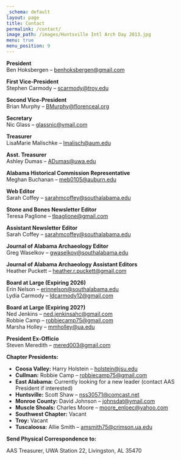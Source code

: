 ```yaml
---
_schema: default
layout: page
title: Contact
permalink: /contact/
image_path: /images/Huntsville Intl Arch Day 2013.jpg
menu: true
menu_position: 9
---
```

**President**<br>Ben Hoksbergen – [benhoksbergen@gmail.com](mailto:benhoksbergen@gmail.com)

**First Vice-President**<br>Stephen Carmody – [scarmody@troy.edu](mailto:scarmody@troy.edu)

**Second Vice-President**<br>Brian Murphy – [BMurphy@florenceal.org](mailto:BMurphy@florenceal.org)

**Secretary**<br>Nic Glass – [glassnic@ymail.com](mailto:glassnic@ymail.com)

**Treasurer**<br>LisaMarie Malischke – [lmalisch@aum.edu](mailto:lmalisch@aum.edu)

**Asst. Treasurer**<br>Ashley Dumas – [ADumas@uwa.edu](mailto:ADumas@uwa.edu)

**Alabama Historical Commission Representative**<br>Meghan Buchanan – [meb0105@auburn.edu](mailto:meb0105@auburn.edu)

**Web Editor**<br>Sarah Coffey – [sarahmcoffey@southalabama.edu](mailto:sarahmcoffey@southalabama.edu)

**Stone and Bones Newsletter Editor**<br>Teresa Paglione – [tlpaglione@gmail.com](mailto:tlpaglione@gmail.com)

**Assistant Newsletter Editor**<br>Sarah Coffey – [sarahmcoffey@southalabama.edu](mailto:sarahmcoffey@southalabama.edu)

**Journal of Alabama Archaeology Editor** <br>Greg Waselkov – [gwaselkov@southalabama.edu](mailto:gwaselkov@southalabama.edu)

**Journal of Alabama Archaeology Assistant Editors**<br>Heather Puckett – [heather.r.puckett@gmail.com](mailto:heather.r.puckett@gmail.com)

**Board at Large (Expiring 2026)**<br>Erin Nelson – [erinnelson@southalabama.edu](mailto:erinnelson@southalabama.edu)<br>Lydia Carmody – [ldcarmody12@gmail.com](mailto:ldcarmody12@gmail.com)

**Board at Large (Expiring 202?)**<br>Ned Jenkins – [ned.jenkinsahc@gmail.com](mailto:ned.jenkinsahc@gmail.com)<br>Robbie Camp – [robbiecamp75@gmail.com](mailto:robbiecamp75@gmail.com)<br>Marsha Holley – [mmholley@ua.edu](mailto:mmholley@ua.edu)

**President Ex-Officio**<br>Steven Meredith – [mered003@gmail.com](mailto:mered003@gmail.com)

**Chapter Presidents:**

* **Coosa Valley:** Harry Holstein – [holstein@jsu.edu](mailto:holstein@jsu.edu)
* **Cullman:** Robbie Camp – [robbiecamp75@gmail.com](mailto:robbiecamp75@gmail.com)
* **East Alabama:** Currently looking for a new leader (contact AAS President if interested)
* **Huntsville:** Scott Shaw – [nss30571@comcast.net](mailto:nss30571@comcast.net)
* **Monroe County:** David Johnson – [johnsdat@ymail.com](mailto:johnsdat@ymail.com)
* **Muscle Shoals:** Charles Moore – [moore\_enloec@yahoo.com](mailto:moore_enloec@yahoo.com)
* **Southwest Chapter:** Vacant
* **Troy:** Vacant
* **Tuscaloosa:** Allie Smith – [amsmith75@crimson.ua.edu](mailto:amsmith75@crimson.ua.edu)

**Send Physical Correspondence to:**

AAS Treasurer, UWA Station 22, Livingston, AL 35470